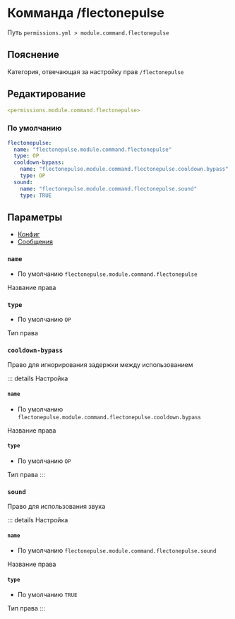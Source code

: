 # Комманда /flectonepulse
Путь `permissions.yml > module.command.flectonepulse`

## Пояснение
Категория, отвечающая за настройку прав `/flectonepulse`

## Редактирование
```yaml
<permissions.module.command.flectonepulse>
```

### По умолчанию
```yaml
flectonepulse:
  name: "flectonepulse.module.command.flectonepulse"
  type: OP
  cooldown-bypass:
    name: "flectonepulse.module.command.flectonepulse.cooldown.bypass"
    type: OP
  sound:
    name: "flectonepulse.module.command.flectonepulse.sound"
    type: TRUE
```

## Параметры

- [Конфиг](/ru/config/module/command/flectonepulse/)
- [Сообщения](/ru/messages/ru_ru/module/command/flectonepulse/)

### `name`
- По умолчанию `flectonepulse.module.command.flectonepulse`

Название права

### `type`
- По умолчанию `OP`

Тип права

### `cooldown-bypass`

Право для игнорирования задержки между использованием

::: details Настройка
#### `name`
- По умолчанию `flectonepulse.module.command.flectonepulse.cooldown.bypass`

Название права

#### `type`
- По умолчанию `OP`

Тип права
:::

### `sound`

Право для использования звука

::: details Настройка
#### `name`
- По умолчанию `flectonepulse.module.command.flectonepulse.sound`

Название права

#### `type`
- По умолчанию `TRUE`

Тип права
:::

<!--@include: @/ru/parts/permission.md-->


